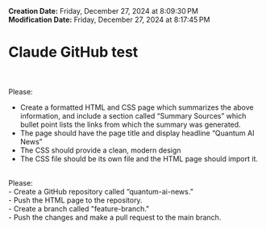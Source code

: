 <div><b>Creation Date:</b> Friday, December 27, 2024 at 8:09:30 PM<br></div>
<div><b>Modification Date:</b> Friday, December 27, 2024 at 8:17:45 PM<br></div>
<div><h1>Claude GitHub test</h1></div>
<div><br></div>
<div><br></div>
<div>Please:</div>
<ul class="Apple-dash-list">
<li>Create a formatted HTML and CSS page which summarizes the above information, and include a section called “Summary Sources” which bullet point lists the links from which the summary was generated.</li>
<li>The page should have the page title and display headline “Quantum AI News”</li>
<li>The CSS should provide a clean, modern design</li>
<li>The CSS file should be its own file and the HTML page should import it.</li>
</ul>
<div><br></div>
<div>Please:</div>
<div>- Create a GitHub repository called “quantum-ai-news.”</div>
<div>- Push the HTML page to the repository.</div>
<div>- Create a branch called &quotfeature-branch.&quot</div>
<div>- Push the changes and make a pull request to the main branch.</div>

